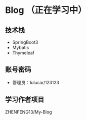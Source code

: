 # Blog （正在学习中）
## 技术栈
- SpringBoot3
- Mybatis
- Thymeleaf
## 账号密码
- 管理员：lulucar/123123

## 学习作者项目
ZHENFENG13/My-Blog